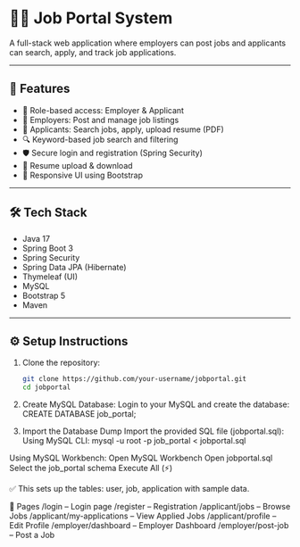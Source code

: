 # 🧑‍💼 Job Portal System

A full-stack web application where employers can post jobs and applicants can search, apply, and track job applications.

---

## 🚀 Features

- 🔐 Role-based access: Employer & Applicant
- 📝 Employers: Post and manage job listings
- 👤 Applicants: Search jobs, apply, upload resume (PDF)
- 🔍 Keyword-based job search and filtering
- 🛡️ Secure login and registration (Spring Security)
- 📎 Resume upload & download
- 📱 Responsive UI using Bootstrap

---

## 🛠️ Tech Stack

- Java 17  
- Spring Boot 3  
- Spring Security  
- Spring Data JPA (Hibernate)  
- Thymeleaf (UI)  
- MySQL  
- Bootstrap 5  
- Maven

---

## ⚙️ Setup Instructions

1. Clone the repository:

   ```bash
   git clone https://github.com/your-username/jobportal.git
   cd jobportal
   
2. Create MySQL Database:
Login to your MySQL and create the database:
CREATE DATABASE job_portal;

3. Import the Database Dump
Import the provided SQL file (jobportal.sql):
Using MySQL CLI:
mysql -u root -p job_portal < jobportal.sql

Using MySQL Workbench:
Open MySQL Workbench
Open jobportal.sql
Select the job_portal schema
Execute All (⚡)

✅ This sets up the tables: user, job, application with sample data.

📄 Pages
/login – Login page
/register – Registration
/applicant/jobs – Browse Jobs
/applicant/my-applications – View Applied Jobs
/applicant/profile – Edit Profile
/employer/dashboard – Employer Dashboard
/employer/post-job – Post a Job


